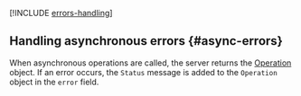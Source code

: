 [!INCLUDE [errors-handling](../../_includes/errors-handling.md)]

## Handling asynchronous errors {#async-errors}

When asynchronous operations are called, the server returns the [Operation](operation.md) object. If an error occurs, the `Status` message is added to the `Operation` object in the `error` field.

